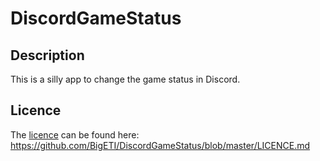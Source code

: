 # DiscordGameStatus

## Description
This is a silly app to change the game status in Discord.

## Licence
The [licence](https://github.com/BigETI/DiscordGameStatus/blob/master/LICENCE.md) can be found here: https://github.com/BigETI/DiscordGameStatus/blob/master/LICENCE.md